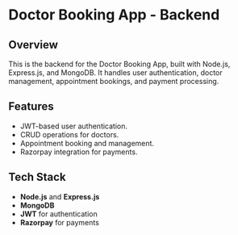 # Doctor Booking App - Backend

## Overview
This is the backend for the Doctor Booking App, built with Node.js, Express.js, and MongoDB. It handles user authentication, doctor management, appointment bookings, and payment processing.

## Features
- JWT-based user authentication.
- CRUD operations for doctors.
- Appointment booking and management.
- Razorpay integration for payments.

## Tech Stack
- **Node.js** and **Express.js**
- **MongoDB**
- **JWT** for authentication
- **Razorpay** for payments